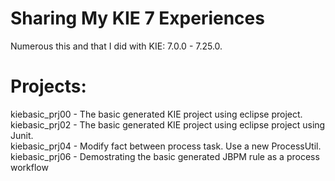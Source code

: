 # Sharing My KIE 7 Experiences

Numerous this and that I did with KIE: 7.0.0 - 7.25.0.<p/>

# Projects:
kiebasic_prj00 - The basic generated KIE project using eclipse project.<br/>
kiebasic_prj02 - The basic generated KIE project using eclipse project using Junit.<br/>
kiebasic_prj04 - Modify fact between process task. Use a new ProcessUtil.<br/>
kiebasic_prj06 - Demostrating the basic generated JBPM rule as a process workflow<br/>






